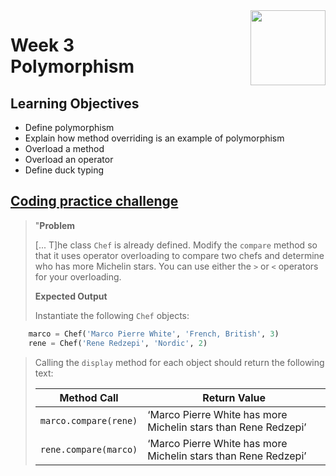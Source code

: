 <a href="../">
  <img src="/img/Object-Oriented_Python_Inheritance_and_Encapsulation_logo.avif" width="120" align="right">
</a>

# Week 3 <br> Polymorphism

## Learning Objectives
- Define polymorphism
- Explain how method overriding is an example of polymorphism
- Overload a method
- Overload an operator
- Define duck typing

## [Coding practice challenge](./lab_challenge.py)


>"**Problem**
>
>\[... T\]he class `Chef` is already defined. Modify the `compare` method so that it uses operator overloading to compare two chefs and determine who has more Michelin stars. You can use either the `>` or `<` operators for your overloading.
>
>**Expected Output**
>
>Instantiate the following `Chef` objects:
```python
    marco = Chef('Marco Pierre White', 'French, British', 3)
    rene = Chef('Rene Redzepi', 'Nordic', 2)
```
> Calling the `display` method for each object should return the following text:
> 
>| Method Call           | Return Value                                                   | 
>|-----------------------|----------------------------------------------------------------|
>| `marco.compare(rene)` | ‘Marco Pierre White has more Michelin stars than Rene Redzepi’ | 
>| `rene.compare(marco)` | ‘Marco Pierre White has more Michelin stars than Rene Redzepi’ | 

